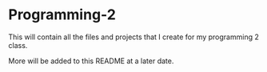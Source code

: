 # Programming-2
This will contain all the files and projects that I create for my programming 2 class.

More will be added to this README at a later date.
